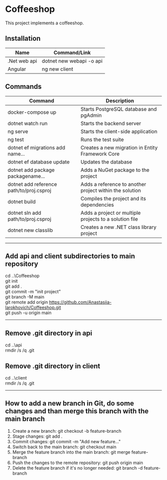 # Coffeeshop

This project implements a coffeeshop.


## Installation

| Name                           | Command/Link                              | 
|--------------------------------|-------------------------------------------|
| .Net web api                   | dotnet new webapi -o api                  |
|  Angular                       | ng new client                             |


## Commands

| Command                                   | Description                                              | 
|-------------------------------------------|----------------------------------------------------------|
| docker-compose up                         | Starts PostgreSQL database and pgAdmin                   |
| dotnet watch run                          | Starts the backend server                                |
| ng serve                                  | Starts the client-side application                       |
| ng test                                   | Runs the test suite                                      |
| dotnet ef migrations add name...          | Creates a new migration in Entity Framework Core         |
| dotnet ef database update                 | Updates the database                                     |
| dotnet add package packagename...         | Adds a NuGet package to the project                      |
| dotnet add reference path/to/proj.csproj  | Adds a reference to another project within the solution  |
| dotnet build                              | Compiles the project and its dependencies                |
| dotnet sln add path/to/proj.csproj        | Adds a project or multiple projects to a solution file   |
| dotnet new classlib                       | Creates a new .NET class library project                 |


---

## Add api and client subdirectories to main repository

cd ..\Coffeeshop  
git init  
git add .  
git commit -m "init project"  
git branch -M main  
git remote add origin https://github.com/Anastasiia-Iarokhovich/Coffeeshop.git  
git push -u origin main  

---

## Remove .git directory in api
cd ..\api  
rmdir /s /q .git

## Remove .git directory in client
cd ..\client  
rmdir /s /q .git

---

## How to add a new branch in Git, do some changes and than merge this branch with the main branch

1. Create a new branch: git checkout -b feature-branch  
2. Stage changes: git add .  
3. Commit changes: git commit -m "Add new feature..."  
4. Switch back to the main branch: git checkout main  
5. Merge the feature branch into the main branch: git merge feature-branch  
6. Push the changes to the remote repository: git push origin main  
7. Delete the feature branch if it's no longer needed: git branch -d feature-branch  
